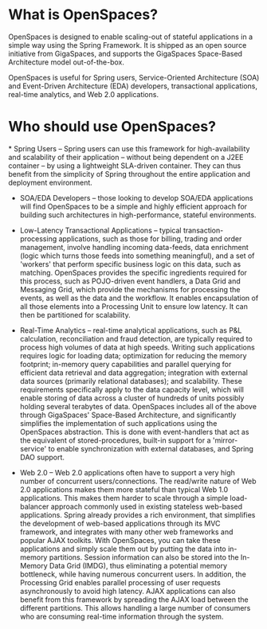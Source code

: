 <h1>What is OpenSpaces?</h1>
OpenSpaces is designed to enable scaling-out of stateful applications in a simple way using the Spring Framework. 
It is shipped as an open source initiative from GigaSpaces, and supports the GigaSpaces Space-Based Architecture model out-of-the-box.

OpenSpaces is useful for Spring users, Service-Oriented Architecture (SOA) and Event-Driven Architecture (EDA) developers, transactional applications, real-time analytics, and Web 2.0 applications.

<h1>Who should use OpenSpaces?</h1>
* Spring Users – Spring users can use this framework for high-availability and scalability of their application – without being dependent on a J2EE container – by using a lightweight SLA-driven container. 
They can thus benefit from the simplicity of Spring throughout the entire application and deployment environment.

* SOA/EDA Developers – those looking to develop SOA/EDA applications will find OpenSpaces to be a simple and highly efficient approach for building such architectures in high-performance, stateful environments.

* Low-Latency Transactional Applications – typical transaction-processing applications, such as those for billing, trading and order management, 
involve handling incoming data-feeds, data enrichment (logic which turns those feeds into something meaningful), 
and a set of 'workers' that perform specific business logic on this data, such as matching. 
OpenSpaces provides the specific ingredients required for this process, such as POJO-driven event handlers, 
a Data Grid and Messaging Grid, which provide the mechanisms for processing the events, as well as the data and the workflow. 
It enables encapsulation of all those elements into a Processing Unit to ensure low latency. It can then be partitioned for scalability.

* Real-Time Analytics – real-time analytical applications, such as P&L calculation, reconciliation and fraud detection, are typically required to process high volumes of data at high speeds.
Writing such applications requires logic for loading data; optimization for reducing the memory footprint; 
in-memory query capabilities and parallel querying for efficient data retrieval and data aggregation; 
integration with external data sources (primarily relational databases); and scalability. 
These requirements specifically apply to the data capacity level, which will enable storing of data across a cluster of hundreds of units possibly holding several terabytes of data. 
OpenSpaces includes all of the above through GigaSpaces' Space-Based Architecture, and significantly simplifies the implementation of such applications using the OpenSpaces abstraction. 
This is done with event-handlers that act as the equivalent of stored-procedures, built-in support for a 'mirror-service' to enable synchronization with external databases, and Spring DAO support.

* Web 2.0 – Web 2.0 applications often have to support a very high number of concurrent users/connections. 
The read/write nature of Web 2.0 applications makes them more stateful than typical Web 1.0 applications. 
This makes them harder to scale through a simple load-balancer approach commonly used in existing stateless web-based applications. 
Spring already provides a rich environment, that simplifies the development of web-based applications through its MVC framework, 
and integrates with many other web frameworks and popular AJAX toolkits. With OpenSpaces, you can take these applications and simply scale them out by putting the data into in-memory partitions. 
Session information can also be stored into the In-Memory Data Grid (IMDG), thus eliminating a potential memory bottleneck, while having numerous concurrent users. 
In addition, the Processing Grid enables parallel processing of user requests asynchronously to avoid high latency. 
AJAX applications can also benefit from this framework by spreading the AJAX load between the different partitions. 
This allows handling a large number of consumers who are consuming real-time information through the system.